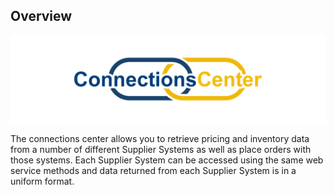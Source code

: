## Overview
<p align="center"><img src="/images/connectionscenter/logo.png"></p>

The connections center allows you to retrieve pricing and inventory data from a number of different Supplier Systems as well as place orders with those systems. Each Supplier System can be accessed using the same web service methods and data returned from each Supplier System is in a uniform format.
